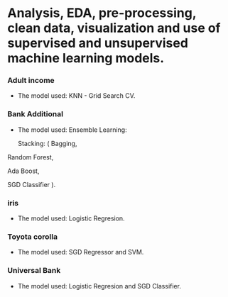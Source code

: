 #  Analysis, EDA, pre-processing, clean data, visualization and use of supervised and unsupervised machine learning models.



###  Adult income
* The model used: KNN - Grid Search CV.

### Bank Additional 
* The model used: Ensemble Learning:

  Stacking: ( Bagging,
  
Random Forest,

 Ada Boost,
 
SGD Classifier
).

### iris
* The model used: Logistic Regresion.

### Toyota corolla 
* The model used: SGD Regressor and SVM.

### Universal Bank
* The model used: Logistic Regresion and SGD Classifier.

